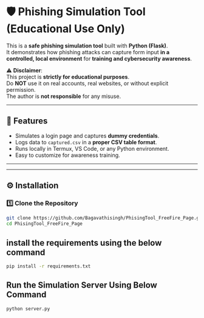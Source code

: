 # 🛡️ Phishing Simulation Tool (Educational Use Only)

This is a **safe phishing simulation tool** built with **Python (Flask)**.  
It demonstrates how phishing attacks can capture form input **in a controlled, local environment** for **training and cybersecurity awareness**.

⚠ **Disclaimer**:  
This project is **strictly for educational purposes**.  
Do **NOT** use it on real accounts, real websites, or without explicit permission.  
The author is **not responsible** for any misuse.

---

## 📌 Features
- Simulates a login page and captures **dummy credentials**.
- Logs data to `captured.csv` in a **proper CSV table format**.
- Runs locally in Termux, VS Code, or any Python environment.
- Easy to customize for awareness training.

---


---

## ⚙ Installation

### 1️⃣ Clone the Repository
```bash
git clone https://github.com/Bagavathisingh/PhisingTool_FreeFire_Page.git
cd PhisingTool_FreeFire_Page
```
## install the requirements using the below command
```bash
pip install -r requirements.txt
```

## Run the Simulation Server Using Below Command

```bash
python server.py
```
